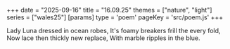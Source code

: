 +++
date = "2025-09-16"
title = "16.09.25"
themes = ["nature", "light"]
series = ["wales25"]
[params]
  type = 'poem'
  pageKey = 'src/poem.js'
+++

Lady Luna dressed in ocean robes,
It's foamy breakers frill the every fold,
Now lace then thickly new replace,
With marble ripples in the blue.
